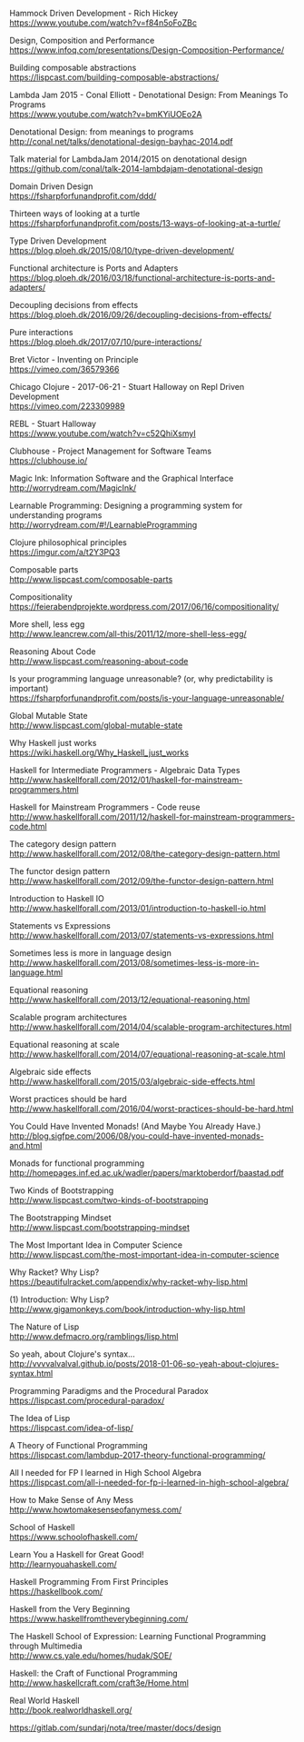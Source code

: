 Hammock Driven Development - Rich Hickey <br>
https://www.youtube.com/watch?v=f84n5oFoZBc

Design, Composition and Performance <br>
https://www.infoq.com/presentations/Design-Composition-Performance/

Building composable abstractions <br>
https://lispcast.com/building-composable-abstractions/

Lambda Jam 2015 - Conal Elliott - Denotational Design: From Meanings To Programs <br>
https://www.youtube.com/watch?v=bmKYiUOEo2A

Denotational Design: from meanings to programs <br>
http://conal.net/talks/denotational-design-bayhac-2014.pdf

Talk material for LambdaJam 2014/2015 on denotational design  <br>
https://github.com/conal/talk-2014-lambdajam-denotational-design

Domain Driven Design <br>
https://fsharpforfunandprofit.com/ddd/

Thirteen ways of looking at a turtle <br>
https://fsharpforfunandprofit.com/posts/13-ways-of-looking-at-a-turtle/

Type Driven Development <br>
https://blog.ploeh.dk/2015/08/10/type-driven-development/

Functional architecture is Ports and Adapters <br>
https://blog.ploeh.dk/2016/03/18/functional-architecture-is-ports-and-adapters/

Decoupling decisions from effects <br>
https://blog.ploeh.dk/2016/09/26/decoupling-decisions-from-effects/

Pure interactions <br>
https://blog.ploeh.dk/2017/07/10/pure-interactions/

Bret Victor - Inventing on Principle <br>
https://vimeo.com/36579366

Chicago Clojure - 2017-06-21 - Stuart Halloway on Repl Driven Development <br>
https://vimeo.com/223309989

REBL - Stuart Halloway <br>
https://www.youtube.com/watch?v=c52QhiXsmyI

Clubhouse - Project Management for Software Teams <br>
https://clubhouse.io/

Magic Ink: Information Software and the Graphical Interface <br>
http://worrydream.com/MagicInk/

Learnable Programming: Designing a programming system for understanding programs <br>
http://worrydream.com/#!/LearnableProgramming

Clojure philosophical principles <br>
https://imgur.com/a/t2Y3PQ3

Composable parts <br>
http://www.lispcast.com/composable-parts

Compositionality <br>
https://feierabendprojekte.wordpress.com/2017/06/16/compositionality/

More shell, less egg <br>
http://www.leancrew.com/all-this/2011/12/more-shell-less-egg/

Reasoning About Code <br>
http://www.lispcast.com/reasoning-about-code

Is your programming language unreasonable? (or, why predictability is important) <br>
https://fsharpforfunandprofit.com/posts/is-your-language-unreasonable/

Global Mutable State <br>
http://www.lispcast.com/global-mutable-state

Why Haskell just works <br>
https://wiki.haskell.org/Why_Haskell_just_works

Haskell for Intermediate Programmers - Algebraic Data Types  <br>
http://www.haskellforall.com/2012/01/haskell-for-mainstream-programmers.html

Haskell for Mainstream Programmers - Code reuse <br>
http://www.haskellforall.com/2011/12/haskell-for-mainstream-programmers-code.html

The category design pattern <br>
http://www.haskellforall.com/2012/08/the-category-design-pattern.html

The functor design pattern <br>
http://www.haskellforall.com/2012/09/the-functor-design-pattern.html

Introduction to Haskell IO <br>
http://www.haskellforall.com/2013/01/introduction-to-haskell-io.html

Statements vs Expressions <br>
http://www.haskellforall.com/2013/07/statements-vs-expressions.html

Sometimes less is more in language design <br>
http://www.haskellforall.com/2013/08/sometimes-less-is-more-in-language.html

Equational reasoning <br>
http://www.haskellforall.com/2013/12/equational-reasoning.html

Scalable program architectures <br>
http://www.haskellforall.com/2014/04/scalable-program-architectures.html

Equational reasoning at scale <br>
http://www.haskellforall.com/2014/07/equational-reasoning-at-scale.html

Algebraic side effects <br>
http://www.haskellforall.com/2015/03/algebraic-side-effects.html

Worst practices should be hard <br>
http://www.haskellforall.com/2016/04/worst-practices-should-be-hard.html

You Could Have Invented Monads! (And Maybe You Already Have.) <br>
http://blog.sigfpe.com/2006/08/you-could-have-invented-monads-and.html

Monads for functional programming <br>
http://homepages.inf.ed.ac.uk/wadler/papers/marktoberdorf/baastad.pdf

Two Kinds of Bootstrapping <br>
http://www.lispcast.com/two-kinds-of-bootstrapping

The Bootstrapping Mindset <br>
http://www.lispcast.com/bootstrapping-mindset

The Most Important Idea in Computer Science <br>
http://www.lispcast.com/the-most-important-idea-in-computer-science

Why Racket? Why Lisp? <br>
https://beautifulracket.com/appendix/why-racket-why-lisp.html

(1) Introduction: Why Lisp? <br>
http://www.gigamonkeys.com/book/introduction-why-lisp.html

The Nature of Lisp <br>
http://www.defmacro.org/ramblings/lisp.html

So yeah, about Clojure's syntax... <br>
http://vvvvalvalval.github.io/posts/2018-01-06-so-yeah-about-clojures-syntax.html

Programming Paradigms and the Procedural Paradox <br>
https://lispcast.com/procedural-paradox/

The Idea of Lisp <br>
https://lispcast.com/idea-of-lisp/

A Theory of Functional Programming <br>
https://lispcast.com/lambdup-2017-theory-functional-programming/

All I needed for FP I learned in High School Algebra <br>
https://lispcast.com/all-i-needed-for-fp-i-learned-in-high-school-algebra/

How to Make Sense of Any Mess <br>
http://www.howtomakesenseofanymess.com/

School of Haskell <br>
https://www.schoolofhaskell.com/

Learn You a Haskell for Great Good! <br>
http://learnyouahaskell.com/

Haskell Programming From First Principles <br>
https://haskellbook.com/

Haskell from the Very Beginning <br>
https://www.haskellfromtheverybeginning.com/

The Haskell School of Expression: Learning Functional Programming through Multimedia <br>
http://www.cs.yale.edu/homes/hudak/SOE/

Haskell: the Craft of Functional Programming <br>
http://www.haskellcraft.com/craft3e/Home.html

Real World Haskell <br>
http://book.realworldhaskell.org/

https://gitlab.com/sundarj/nota/tree/master/docs/design
